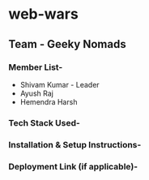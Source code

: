 # web-wars
## Team - Geeky Nomads
### Member List-
* Shivam Kumar - Leader
* Ayush Raj
* Hemendra Harsh

### Tech Stack Used-
### Installation & Setup Instructions-
### Deployment Link (if applicable)-
